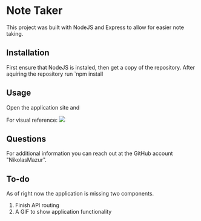 # Note Taker
This project was built with NodeJS and Express to allow for easier note taking.

## Installation
First ensure that NodeJS is instaled, then get a copy of the repository. After aquiring the repository run `npm install 

## Usage
Open the application site and 

For visual reference: ![](./assets/placeholder.gif)

## Questions
For additional information you can reach out at the GitHub account "NikolasMazur".

## To-do
As of right now the application is missing two components.
1. Finish API routing
2. A GIF to show application functionality